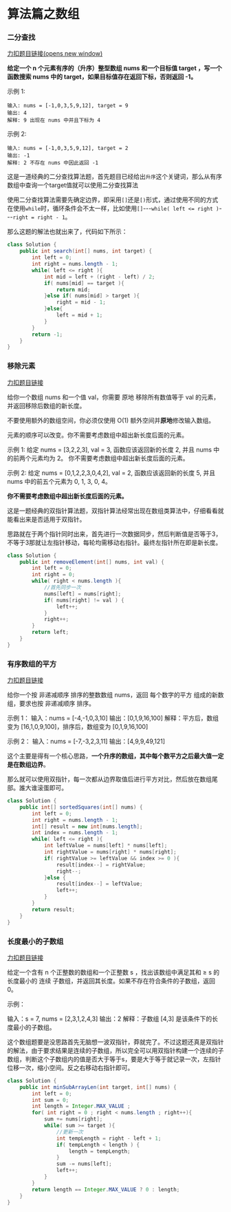 # 算法篇之数组

### 二分查找

[力扣题目链接(opens new window)](https://leetcode.cn/problems/binary-search/)

**给定一个 n 个元素有序的（升序）整型数组 nums 和一个目标值 target  ，写一个函数搜索 nums 中的 target，如果目标值存在返回下标，否则返回 -1。**

示例 1:

```text
输入: nums = [-1,0,3,5,9,12], target = 9     
输出: 4       
解释: 9 出现在 nums 中并且下标为 4     
```



示例 2:

```text
输入: nums = [-1,0,3,5,9,12], target = 2     
输出: -1        
解释: 2 不存在 nums 中因此返回 -1        
```



这是一道经典的二分查找算法题，首先题目已经给出`升序`这个关键词，那么从有序数组中查询一个target值就可以使用二分查找算法

使用二分查找算法需要先确定边界，即采用`[]`还是`[)`形式，通过使用不同的方式在使用`while`时，循环条件会不太一样，比如使用`[]`---`while( left <= right )`---`right = right - 1`。

那么这题的解法也就出来了，代码如下所示：

```java
class Solution {
    public int search(int[] nums, int target) {
        int left = 0;
        int right = nums.length - 1;
        while( left <= right ){
            int mid = left + (right - left) / 2;
            if( nums[mid] == target ){
                return mid;
            }else if( nums[mid] > target ){
                right = mid - 1;
            }else{
                left = mid + 1;
            }
        }
        return -1;
    }
}
```



### 移除元素

[力扣题目链接](https://leetcode.cn/problems/remove-element/)

给你一个数组 nums 和一个值 val，你需要 原地 移除所有数值等于 val 的元素，并返回移除后数组的新长度。

不要使用额外的数组空间，你必须仅使用 O(1) 额外空间并**原地**修改输入数组。

元素的顺序可以改变。你不需要考虑数组中超出新长度后面的元素。

示例 1: 给定 nums = [3,2,2,3], val = 3, 函数应该返回新的长度 2, 并且 nums 中的前两个元素均为 2。 你不需要考虑数组中超出新长度后面的元素。

示例 2: 给定 nums = [0,1,2,2,3,0,4,2], val = 2, 函数应该返回新的长度 5, 并且 nums 中的前五个元素为 0, 1, 3, 0, 4。

**你不需要考虑数组中超出新长度后面的元素。**

这是一题经典的双指针算法题，双指针算法经常出现在数组类算法中，仔细看看就能看出来是否适用于双指针。

思路就在于两个指针同时出来，首先进行一次数据同步，然后判断值是否等于3，不等于3那就让左指针移动，每轮均需移动右指针。最终左指针所在即是新长度。

```java
class Solution {
    public int removeElement(int[] nums, int val) {
        int left = 0;
        int right = 0;
        while( right < nums.length ){
            //首先同步一次
            nums[left] = nums[right];
            if( nums[right] != val ) {
                left++;
            }
            right++;
        }
        return left;
    }
}
```



### 有序数组的平方

[力扣题目链接](https://leetcode.cn/problems/squares-of-a-sorted-array/)

给你一个按 非递减顺序 排序的整数数组 nums，返回 每个数字的平方 组成的新数组，要求也按 非递减顺序 排序。

示例 1： 输入：nums = [-4,-1,0,3,10] 输出：[0,1,9,16,100] 解释：平方后，数组变为 [16,1,0,9,100]，排序后，数组变为 [0,1,9,16,100]

示例 2： 输入：nums = [-7,-3,2,3,11] 输出：[4,9,9,49,121]

这个主要是得有一个核心思路，**一个升序的数组，其中每个数平方之后最大值一定是在数组边界**。

那么就可以使用双指针，每一次都从边界取值后进行平方对比，然后放在数组尾部。誰大谁滚蛋即可。

```java
class Solution {
    public int[] sortedSquares(int[] nums) {
        int left = 0;
        int right = nums.length - 1;
        int[] result = new int[nums.length];
        int index = nums.length - 1;
        while( left <= right ){
            int leftValue = nums[left] * nums[left];
            int rightValue = nums[right] * nums[right];
            if( rightValue >= leftValue && index >= 0 ){
                result[index--] = rightValue;
                right--;
            }else {
                result[index--] = leftValue;
                left++;
            }
        }
        return result;
    }
}
```



### 长度最小的子数组

[力扣题目链接](https://leetcode.cn/problems/minimum-size-subarray-sum/)

给定一个含有 n 个正整数的数组和一个正整数 s ，找出该数组中满足其和 ≥ s 的长度最小的 连续 子数组，并返回其长度。如果不存在符合条件的子数组，返回 0。

示例：

输入：s = 7, nums = [2,3,1,2,4,3] 输出：2 解释：子数组 [4,3] 是该条件下的长度最小的子数组。

这个数组题要是没思路首先无脑想一波双指针，莽就完了。不过这题还真是双指针的解法，由于要求结果是连续的子数组，所以完全可以用双指针构建一个连续的子数组，判断这个子数组内的值是否大于等于s，要是大于等于就记录一次，左指针位移一次，缩小空间。反之右移动右指针即可。

```java
class Solution {
    public int minSubArrayLen(int target, int[] nums) {
        int left = 0;
        int sum = 0;
        int length = Integer.MAX_VALUE ;
        for( int right = 0 ; right < nums.length ; right++){
            sum += nums[right];
            while( sum >= target ){
                //更新一次
                int tempLength = right - left + 1;
                if( tempLength < length ) {
                    length = tempLength;
                }
                sum -= nums[left];
                left++;
            }
        }
        return length == Integer.MAX_VALUE ? 0 : length;
    }
}
```









